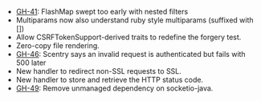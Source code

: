 * [GH-41](http://github.com/scalatra/scalatra/issues/41): FlashMap swept too early with nested filters
* Multiparams now also understand ruby style multiparams (suffixed with [])
* Allow CSRFTokenSupport-derived traits to redefine the forgery test.
* Zero-copy file rendering.
* [GH-46](http://github.com/scalatra/scalatra/issues/46): Scentry says an invalid request is authenticated but fails with 500 later
* New handler to redirect non-SSL requests to SSL.
* New handler to store and retrieve the HTTP status code.
* [GH-49](http://github.com/scalatra/scalatra/issues/49): Remove unmanaged dependency on socketio-java.
